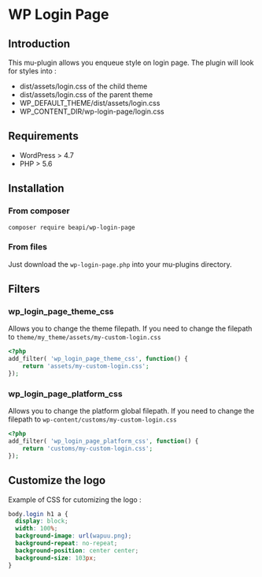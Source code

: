 # WP Login Page

## Introduction

This mu-plugin allows you enqueue style on login page.
The plugin will look for styles into :
- dist/assets/login.css of the child theme
- dist/assets/login.css of the parent theme
- WP_DEFAULT_THEME/dist/assets/login.css
- WP_CONTENT_DIR/wp-login-page/login.css

## Requirements
- WordPress > 4.7
- PHP > 5.6

## Installation
### From composer
```shell script
composer require beapi/wp-login-page
```

### From files
Just download the `wp-login-page.php` into your mu-plugins directory.

## Filters

### wp_login_page_theme_css
Allows you to change the theme filepath.
If you need to change the filepath to `theme/my_theme/assets/my-custom-login.css`
```php
<?php
add_filter( 'wp_login_page_theme_css', function() {
    return 'assets/my-custom-login.css';
});
```

### wp_login_page_platform_css
Allows you to change the platform global filepath.
If you need to change the filepath to `wp-content/customs/my-custom-login.css`
```php
<?php
add_filter( 'wp_login_page_platform_css', function() {
    return 'customs/my-custom-login.css';
});
```

## Customize the logo
Example of CSS for cutomizing the logo : 
```css
body.login h1 a {
  display: block;
  width: 100%;
  background-image: url(wapuu.png);
  background-repeat: no-repeat;
  background-position: center center;
  background-size: 103px;
}
```